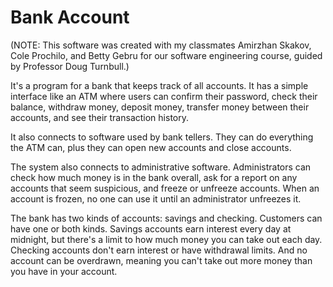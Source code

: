 # Bank Account

(NOTE: This software was created with my classmates Amirzhan Skakov, Cole Prochilo, and Betty Gebru for our software engineering course, guided by Professor Doug Turnbull.)

It's a program for a bank that keeps track of all accounts. It has a simple interface like an ATM where users can confirm their password, check their balance, withdraw money, deposit money, transfer money between their accounts, and see their transaction history. 

It also connects to software used by bank tellers. They can do everything the ATM can, plus they can open new accounts and close accounts. 

The system also connects to administrative software. Administrators can check how much money is in the bank overall, ask for a report on any accounts that seem suspicious, and freeze or unfreeze accounts. When an account is frozen, no one can use it until an administrator unfreezes it.

The bank has two kinds of accounts: savings and checking. Customers can have one or both kinds. Savings accounts earn interest every day at midnight, but there's a limit to how much money you can take out each day. Checking accounts don't earn interest or have withdrawal limits. And no account can be overdrawn, meaning you can't take out more money than you have in your account.
